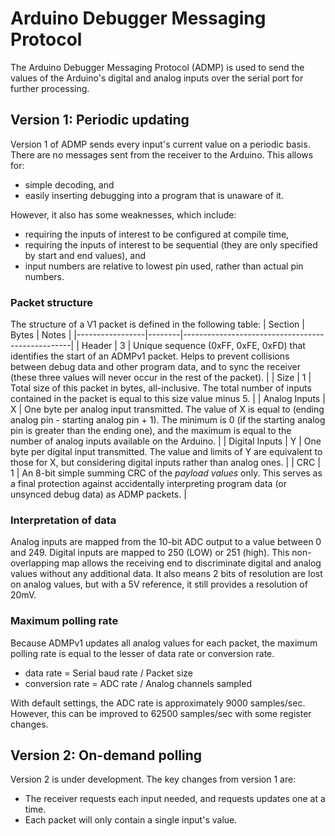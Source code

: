 Arduino Debugger Messaging Protocol
===================================
The Arduino Debugger Messaging Protocol (ADMP) is used to send the values of the
Arduino's digital and analog inputs over the serial port for further processing.


Version 1: Periodic updating
----------------------------

Version 1 of ADMP sends every input's current value on a periodic basis. There
are no messages sent from the receiver to the Arduino. This allows for:
* simple decoding, and
* easily inserting debugging into a program that is unaware of it.

However, it also has some weaknesses, which include:
* requiring the inputs of interest to be configured at compile time,
* requiring the inputs of interest to be sequential (they are only specified by start and end values), and
* input numbers are relative to lowest pin used, rather than actual pin numbers.

### Packet structure

The structure of a V1 packet is defined in the following table:
| Section			| Bytes	| Notes															|
|-----------------|--------|--------------------------------------------------|
| Header				| 3		| Unique sequence (0xFF, 0xFE, 0xFD) that identifies the start of an ADMPv1 packet. Helps to prevent collisions between debug data and other program data, and to sync the receiver (these three values will never occur in the rest of the packet). |
| Size				| 1		| Total size of this packet in bytes, all-inclusive. The total number of inputs contained in the packet is equal to this size value minus 5. |
| Analog Inputs	| X		| One byte per analog input transmitted. The value of X is equal to (ending analog pin - starting analog pin + 1). The minimum is 0 (if the starting analog pin is greater than the ending one), and the maximum is equal to the number of analog inputs available on the Arduino. |
| Digital Inputs	| Y		| One byte per digital input transmitted. The value and limits of Y are equivalent to those for X, but considering digital inputs rather than analog ones. |
| CRC					| 1		| An 8-bit simple summing CRC of the *payload values* only. This serves as a final protection against accidentally interpreting program data (or unsynced debug data) as ADMP packets. |

### Interpretation of data

Analog inputs are mapped from the 10-bit ADC output to a value between 0 and 249.
Digital inputs are mapped to 250 (LOW) or 251 (high). This non-overlapping map
allows the receiving end to discriminate digital and analog values without any
additional data. It also means 2 bits of resolution are lost on analog values,
but with a 5V reference, it still provides a resolution of 20mV.

### Maximum polling rate

Because ADMPv1 updates all analog values for each packet, the maximum polling
rate is equal to the lesser of data rate or conversion rate.
* data rate = Serial baud rate / Packet size
* conversion rate = ADC rate / Analog channels sampled

With default settings, the ADC rate is approximately 9000 samples/sec. However,
this can be improved to 62500 samples/sec with some register changes.


Version 2: On-demand polling
----------------------------

Version 2 is under development. The key changes from version 1 are:
* The receiver requests each input needed, and requests updates one at a time.
* Each packet will only contain a single input's value.

